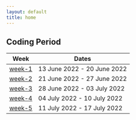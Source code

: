 ```yaml
---
layout: default
title: home
---
```


## Coding Period  

|Week                           |Dates                      |
|-------------------------------|---------------------------|
| [week-1](/gsoc/weeks/week-1)  |13 June 2022 - 20 June 2022 
| [week-2](/gsoc/weeks/week-2)  |21 June 2022 - 27 June 2022 
| [week-3](/gsoc/weeks/week-3)  |28 June 2022 - 03 July 2022 
| [week-4](/gsoc/weeks/week-4)  |04 July 2022 - 10 July 2022 
| [week-5](/gsoc/weeks/week-5)  |11 July 2022 - 17 July 2022 